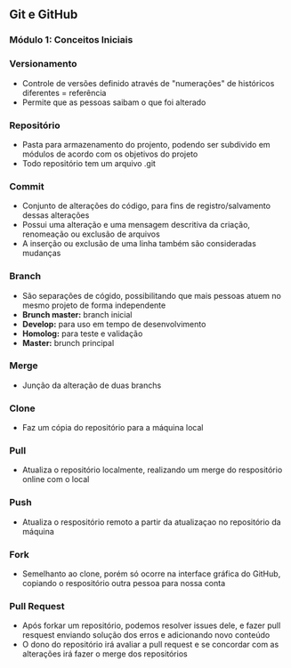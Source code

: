 ## Git e GitHub
### Módulo 1: Conceitos Iniciais

### Versionamento
* Controle de versões definido através de "numerações" de históricos diferentes = referência
* Permite que as pessoas saibam o que foi alterado

### Repositório
* Pasta para armazenamento do projento, podendo ser subdivido em módulos de acordo com os objetivos do projeto
* Todo repositório tem um arquivo .git

### Commit
* Conjunto de alterações do código, para fins de registro/salvamento dessas alterações
* Possui uma alteração e uma mensagem descritiva da criação, renomeação ou exclusão de arquivos
* A inserção ou exclusão de uma linha também são consideradas mudanças

### Branch
* São separações de cógido, possibilitando que mais pessoas atuem no mesmo projeto de forma independente
* **Brunch master:** branch inicial
* **Develop:** para uso em tempo de desenvolvimento
* **Homolog:** para teste e validação
* **Master:** brunch principal

### Merge
* Junção da alteração de duas branchs

### Clone
* Faz um cópia do repositório para a máquina local

### Pull
* Atualiza o repositório localmente, realizando um merge do respositório online com o local

### Push
* Atualiza o respositório remoto a partir da atualizaçao no repositório da máquina

### Fork
* Semelhanto ao clone, porém só ocorre na interface gráfica do GitHub, copiando o respositório outra pessoa para nossa conta

### Pull Request
* Após forkar um repositório, podemos resolver issues dele, e fazer pull resquest enviando solução dos erros e adicionando novo conteúdo
* O dono do repositório irá avaliar a pull request e se concordar com as alterações irá fazer o merge dos repositórios
